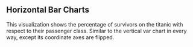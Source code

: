 ## Horizontal Bar Charts

This visualization shows the percentage of survivors on the titanic with respect to their passenger class. Similar to the vertical var chart in every way, except its coordinate axes are flipped.
